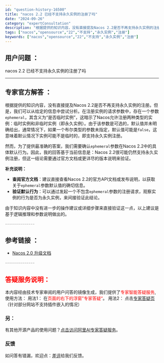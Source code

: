 ```yaml
---
id: "question-history-16500"
title: "nacos 2.2 已经不支持永久实例的注册了吗"
date: "2024-09-26"
category: "expertConsultation"
description: "根据提供的知识内容，没有直接提及Nacos 2.2是否不再支持永久实例的注册。但是，我们可以从给定的信息中尝试分析。在注册实例的请求参数中，存在一个参数`ephemeral`，其含义为“是否临时实例”，这暗示了Nacos允许注册两种类型的实例：临时实例和非临时实例（即永久实例）。由于该参数是可选的，"
tags: ["nacos","opensource","22","不支持","永久实例","注册"]
keywords: ["nacos","opensource","22","不支持","永久实例","注册"]
---
```


## 用户问题 ： 
 nacos 2.2 已经不支持永久实例的注册了吗  

---------------
## 专家官方解答 ：

根据提供的知识内容，没有直接提及Nacos 2.2是否不再支持永久实例的注册。但是，我们可以从给定的信息中尝试分析。在注册实例的请求参数中，存在一个参数`ephemeral`，其含义为“是否临时实例”，这暗示了Nacos允许注册两种类型的实例：临时实例和非临时实例（即永久实例）。由于该参数是可选的，默认值并未明确给出，通常情况下，如果一个布尔类型的参数未指定，默认值可能是`false`，这意味着默认情况下实例可能不是临时的，即支持永久实例注册。

然而，为了提供最准确的答案，我们需要确认`ephemeral`参数在Nacos 2.2中的具体默认行为。因此，我的回答基于当前信息是：Nacos 2.2很可能仍然支持永久实例注册，但这一结论需要通过官方文档或更详尽的版本说明来验证。

**补充说明：**
- **查阅官方文档**：建议直接查看Nacos 2.2的官方API文档或发布说明，以获取关于`ephemeral`参数默认值的确切信息。
- **验证默认行为**：可以通过发起一个不包含`ephemeral`参数的注册请求，观察实例的行为是否为永久实例，来间接验证此结论。

由于知识内容中没有进一步的操作建议或详细步骤来直接验证这一点，以上建议是基于逻辑推理和参数说明做出的。


<font color="#949494">---------------</font> 


## 参考链接 ：

* [Nacos 2.0 升级文档](https://nacos.io/docs/latest/upgrading/200-upgrading)


 <font color="#949494">---------------</font> 
 


## <font color="#FF0000">答疑服务说明：</font> 

本内容经由技术专家审阅的用户问答的镜像生成，我们提供了<font color="#FF0000">专家智能答疑服务</font>,使用方法：
用法1： 在<font color="#FF0000">页面的右下的浮窗”专家答疑“</font>。
用法2： 点击[专家答疑页](https://answer.opensource.alibaba.com/docs/intro)（针对部分网站不支持插件嵌入的情况）
### 另：


有其他开源产品的使用问题？[点击访问阿里AI专家答疑服务](https://answer.opensource.alibaba.com/docs/intro)。
### 反馈
如问答有错漏，欢迎点：[差评](https://ai.nacos.io/user/feedbackByEnhancerGradePOJOID?enhancerGradePOJOId=16505)给我们反馈。
